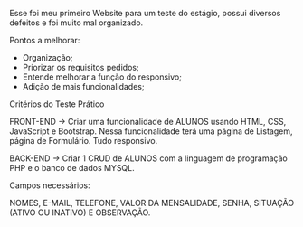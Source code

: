 Esse foi meu primeiro Website para um teste do estágio, possui diversos defeitos e foi muito mal organizado. 

Pontos a melhorar:

- Organização;
- Priorizar os requisitos pedidos;
- Entende melhorar a função do responsivo;
- Adição de mais funcionalidades;


Critérios do Teste Prático

FRONT-END
-> Criar uma funcionalidade de ALUNOS usando HTML, CSS, JavaScript e Bootstrap. Nessa funcionalidade terá uma página de Listagem, página de Formulário. Tudo responsivo.

BACK-END
-> Criar 1 CRUD de ALUNOS com a linguagem de programação PHP e o banco de dados MYSQL.

Campos necessários:

NOMES, E-MAIL, TELEFONE, VALOR DA MENSALIDADE, SENHA, SITUAÇÃO (ATIVO OU INATIVO) E OBSERVAÇÃO.

